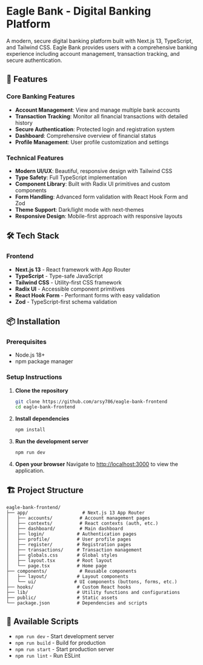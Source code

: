 # Eagle Bank - Digital Banking Platform

A modern, secure digital banking platform built with Next.js 13, TypeScript, and Tailwind CSS. Eagle Bank provides users with a comprehensive banking experience including account management, transaction tracking, and secure authentication.

## 🚀 Features

### Core Banking Features

- **Account Management**: View and manage multiple bank accounts
- **Transaction Tracking**: Monitor all financial transactions with detailed history
- **Secure Authentication**: Protected login and registration system
- **Dashboard**: Comprehensive overview of financial status
- **Profile Management**: User profile customization and settings

### Technical Features

- **Modern UI/UX**: Beautiful, responsive design with Tailwind CSS
- **Type Safety**: Full TypeScript implementation
- **Component Library**: Built with Radix UI primitives and custom components
- **Form Handling**: Advanced form validation with React Hook Form and Zod
- **Theme Support**: Dark/light mode with next-themes
- **Responsive Design**: Mobile-first approach with responsive layouts

## 🛠️ Tech Stack

### Frontend

- **Next.js 13** - React framework with App Router
- **TypeScript** - Type-safe JavaScript
- **Tailwind CSS** - Utility-first CSS framework
- **Radix UI** - Accessible component primitives
- **React Hook Form** - Performant forms with easy validation
- **Zod** - TypeScript-first schema validation

## 📦 Installation

### Prerequisites

- Node.js 18+
- npm package manager

### Setup Instructions

1. **Clone the repository**

   ```bash
   git clone https://github.com/arsy786/eagle-bank-frontend
   cd eagle-bank-frontend
   ```

2. **Install dependencies**

   ```bash
   npm install
   ```

3. **Run the development server**

   ```bash
   npm run dev
   ```

4. **Open your browser**
   Navigate to [http://localhost:3000](http://localhost:3000) to view the application.

## 🏗️ Project Structure

```
eagle-bank-frontend/
├── app/                    # Next.js 13 App Router
│   ├── accounts/          # Account management pages
│   ├── contexts/          # React contexts (auth, etc.)
│   ├── dashboard/         # Main dashboard
│   ├── login/            # Authentication pages
│   ├── profile/          # User profile pages
│   ├── register/         # Registration pages
│   ├── transactions/     # Transaction management
│   ├── globals.css       # Global styles
│   ├── layout.tsx        # Root layout
│   └── page.tsx          # Home page
├── components/            # Reusable components
│   ├── layout/           # Layout components
│   └── ui/              # UI components (buttons, forms, etc.)
├── hooks/                # Custom React hooks
├── lib/                  # Utility functions and configurations
├── public/               # Static assets
└── package.json          # Dependencies and scripts
```

## 🚀 Available Scripts

- `npm run dev` - Start development server
- `npm run build` - Build for production
- `npm run start` - Start production server
- `npm run lint` - Run ESLint
